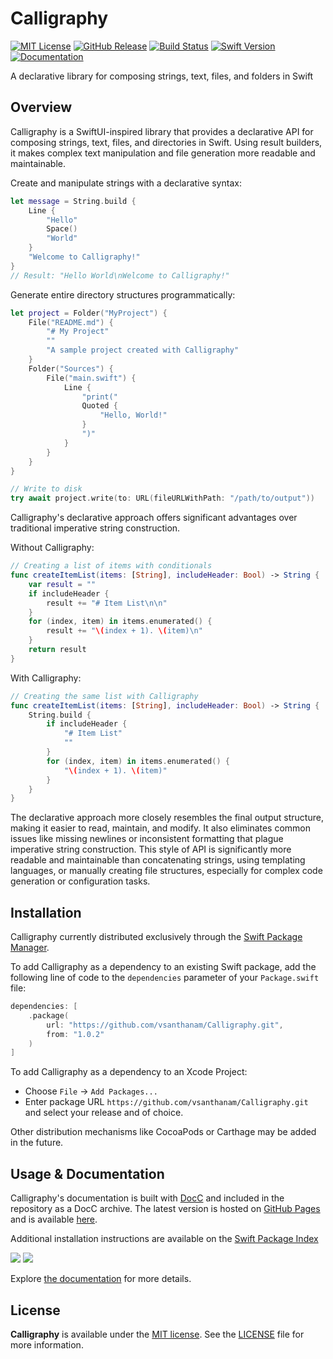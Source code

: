 # Calligraphy

[![MIT License](https://img.shields.io/github/license/vsanthanam/Calligraphy)](https://github.com/vsanthanam/Calligraphy/blob/main/LICENSE)
[![GitHub Release](https://img.shields.io/github/v/release/vsanthanam/Calligraphy?include_prereleases)](https://github.com/vsanthanam/Calligraphy/releases)
[![Build Status](https://img.shields.io/github/check-runs/vsanthanam/Calligraphy/main)](https://github.com/vsanthanam/Calligraphy/actions)
[![Swift Version](https://img.shields.io/badge/swift-6.2-critical)](https://swift.org)
[![Documentation](https://img.shields.io/badge/Documentation-GitHub-8A2BE2)](https://usecalligraphy.com/docs/documentation/calligraphy)

A declarative library for composing strings, text, files, and folders in Swift

## Overview

Calligraphy is a SwiftUI-inspired library that provides a declarative API for composing strings, text, files, and directories in Swift. Using result builders, it makes complex text manipulation and file generation more readable and maintainable.

Create and manipulate strings with a declarative syntax:

```swift
let message = String.build {
    Line {
        "Hello"
        Space()
        "World"
    }
    "Welcome to Calligraphy!"
}
// Result: "Hello World\nWelcome to Calligraphy!"
```

Generate entire directory structures programmatically:

```swift
let project = Folder("MyProject") {
    File("README.md") {
        "# My Project"
        ""
        "A sample project created with Calligraphy"
    }
    Folder("Sources") {
        File("main.swift") {
            Line {
                "print("
                Quoted {
                    "Hello, World!"
                }
                ")"
            }
        }
    }
}

// Write to disk
try await project.write(to: URL(fileURLWithPath: "/path/to/output"))
```

Calligraphy's declarative approach offers significant advantages over traditional imperative string construction.

Without Calligraphy:

```swift
// Creating a list of items with conditionals
func createItemList(items: [String], includeHeader: Bool) -> String {
    var result = ""
    if includeHeader {
        result += "# Item List\n\n"
    }
    for (index, item) in items.enumerated() {
        result += "\(index + 1). \(item)\n"
    }
    return result
}
```

With Calligraphy:

```swift
// Creating the same list with Calligraphy
func createItemList(items: [String], includeHeader: Bool) -> String {
    String.build {
        if includeHeader {
            "# Item List"
            ""
        }
        for (index, item) in items.enumerated() {
            "\(index + 1). \(item)"
        }
    }
}
```

The declarative approach more closely resembles the final output structure, making it easier to read, maintain, and modify. It also eliminates common issues like missing newlines or inconsistent formatting that plague imperative string construction. This style of API is significantly more readable and maintainable than concatenating strings, using templating languages, or manually creating file structures, especially for complex code generation or configuration tasks.

## Installation

Calligraphy currently distributed exclusively through the [Swift Package Manager](https://www.swift.org/package-manager/). 

To add Calligraphy as a dependency to an existing Swift package, add the following line of code to the `dependencies` parameter of your `Package.swift` file:

```swift
dependencies: [
    .package(
        url: "https://github.com/vsanthanam/Calligraphy.git",
        from: "1.0.2"
    )
]
```

To add Calligraphy as a dependency to an Xcode Project: 

- Choose `File` → `Add Packages...`
- Enter package URL `https://github.com/vsanthanam/Calligraphy.git` and select your release and of choice.

Other distribution mechanisms like CocoaPods or Carthage may be added in the future.

## Usage & Documentation

Calligraphy's documentation is built with [DocC](https://developer.apple.com/documentation/docc) and included in the repository as a DocC archive. The latest version is hosted on [GitHub Pages](https://pages.github.com) and is available [here](https://usecalligraphy.com/docs/documentation/calligraphy).

Additional installation instructions are available on the [Swift Package Index](https://swiftpackageindex.com/vsanthanam/Calligraphy)

[![](https://img.shields.io/endpoint?url=https%3A%2F%2Fswiftpackageindex.com%2Fapi%2Fpackages%2Fvsanthanam%2FCalligraphy%2Fbadge%3Ftype%3Dswift-versions)](https://swiftpackageindex.com/vsanthanam/Calligraphy)
[![](https://img.shields.io/endpoint?url=https%3A%2F%2Fswiftpackageindex.com%2Fapi%2Fpackages%2Fvsanthanam%2FCalligraphy%2Fbadge%3Ftype%3Dplatforms)](https://swiftpackageindex.com/vsanthanam/Calligraphy)

Explore [the documentation](https://usecalligraphy.com/docs/documentation/calligraphy) for more details.

## License

**Calligraphy** is available under the [MIT license](https://en.wikipedia.org/wiki/MIT_License). See the [LICENSE](https://github.com/vsanthanam/Calligraphy/blob/main/LICENSE) file for more information.
